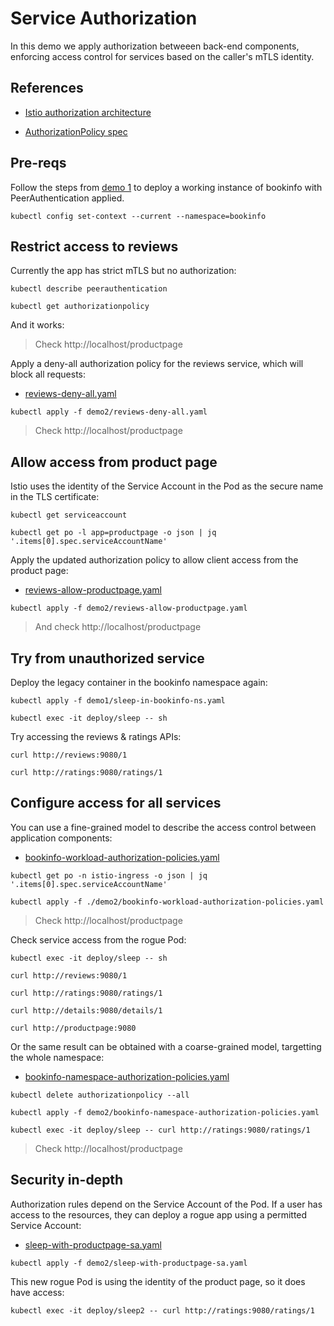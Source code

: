 # Service Authorization

In this demo we apply authorization betweeen back-end components, enforcing access control for services based on the caller's mTLS identity.

## References

- [Istio authorization architecture](https://istio.io/latest/docs/concepts/security/#authorization-architecture)

- [AuthorizationPolicy spec](https://istio.io/latest/docs/reference/config/security/authorization-policy/)

## Pre-reqs

Follow the steps from [demo 1](../demo1/README.md) to deploy a working instance of bookinfo with PeerAuthentication applied.

```
kubectl config set-context --current --namespace=bookinfo
```

## Restrict access to reviews

Currently the app has strict mTLS but no authorization:

```
kubectl describe peerauthentication

kubectl get authorizationpolicy
```

And it works:

> Check http://localhost/productpage

Apply a deny-all authorization policy for the reviews service, which will block all requests:

- [reviews-deny-all.yaml](reviews-deny-all.yaml)

```
kubectl apply -f demo2/reviews-deny-all.yaml
```

> Check http://localhost/productpage

## Allow access from product page

Istio uses the identity of the Service Account in the Pod as the secure name in the TLS certificate:

```
kubectl get serviceaccount

kubectl get po -l app=productpage -o json | jq '.items[0].spec.serviceAccountName'
```

Apply the updated authorization policy to allow client access from the product page:

- [reviews-allow-productpage.yaml](reviews-allow-productpage.yaml)

```
kubectl apply -f demo2/reviews-allow-productpage.yaml
```

> And check http://localhost/productpage

## Try from unauthorized service

Deploy the legacy container in the bookinfo namespace again:

```
kubectl apply -f demo1/sleep-in-bookinfo-ns.yaml

kubectl exec -it deploy/sleep -- sh
```

Try accessing the reviews & ratings APIs:

```
curl http://reviews:9080/1

curl http://ratings:9080/ratings/1
```

## Configure access for all services

You can use a fine-grained model to describe the access control between application components:

- [bookinfo-workload-authorization-policies.yaml](bookinfo-workload-authorization-policies.yaml)

```
kubectl get po -n istio-ingress -o json | jq '.items[0].spec.serviceAccountName'

kubectl apply -f ./demo2/bookinfo-workload-authorization-policies.yaml
```

> Check http://localhost/productpage

Check service access from the rogue Pod:

```
kubectl exec -it deploy/sleep -- sh

curl http://reviews:9080/1

curl http://ratings:9080/ratings/1

curl http://details:9080/details/1

curl http://productpage:9080
```

Or the same result can be obtained with a coarse-grained model, targetting the whole namespace:

- [bookinfo-namespace-authorization-policies.yaml](bookinfo-namespace-authorization-policies.yaml)

```
kubectl delete authorizationpolicy --all

kubectl apply -f demo2/bookinfo-namespace-authorization-policies.yaml
```

```
kubectl exec -it deploy/sleep -- curl http://ratings:9080/ratings/1
```

> Check http://localhost/productpage

## Security in-depth

Authorization rules depend on the Service Account of the Pod. If a user has access to the resources, they can deploy a rogue app using a permitted Service Account:

- [sleep-with-productpage-sa.yaml](sleep-with-productpage-sa.yaml)

```
kubectl apply -f demo2/sleep-with-productpage-sa.yaml
```

This new rogue Pod is using the identity of the product page, so it does have access:

```
kubectl exec -it deploy/sleep2 -- curl http://ratings:9080/ratings/1
```